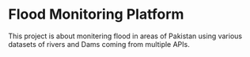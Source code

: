 # Flood Monitoring Platform
 This project is about monitering flood in areas of Pakistan using various datasets of rivers and Dams coming from multiple APIs.
